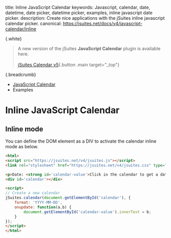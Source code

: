 title: Inline JavaScript Calendar
keywords: Javascript, calendar, date, datetime, date picker, datetime picker, examples, inline javascript date picker.
description: Create nice applications with the jSuites inline javascript calendar picker.
canonical: https://jsuites.net/docs/v4/javascript-calendar/inline

{.white}
> A new version of the jSuites **JavaScript Calendar** plugin is available here.
> <br><br>
> [jSuites Calendar v5](/docs/javascript-calendar){.button .main target="_top"}

{.breadcrumb}
- [JavaScript Calendar](/docs/v4/javascript-calendar)
- Examples

# Inline JavaScript Calendar

## Inline mode

You can define the DOM element as a DIV to activate the calendar inline mode as below.  

```html
<html>
<script src="https://jsuites.net/v4/jsuites.js"></script>
<link rel="stylesheet" href="https://jsuites.net/v4/jsuites.css" type="text/css" />

<p>Date: <strong id='calendar-value'>Click in the calendar to get a date</strong></p>
<div id='calendar'></div>

<script>
// Create a new calendar
jSuites.calendar(document.getElementById('calendar'), {
    format: 'YYYY-MM-DD',
    onupdate: function(a,b) {
        document.getElementById('calendar-value').innerText = b;
    }
});
</script>
</html>
```

